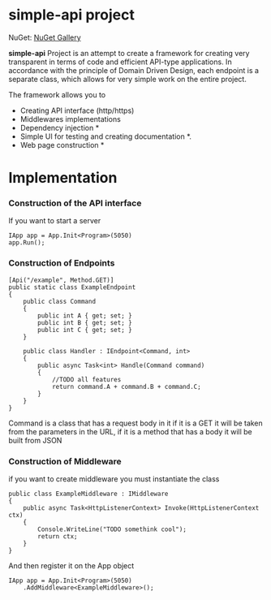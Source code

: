 # simple-api project

NuGet: [NuGet Gallery](https://www.nuget.org/packages/simpleapi.core)

**simple-api** Project is an attempt to create a framework for creating very transparent in terms of code and efficient API-type applications. In accordance with the principle of Domain Driven Design, each endpoint is a separate class, which allows for very simple work on the entire project. 

The framework allows you to 

 - Creating API interface (http/https)
 - Middlewares implementations
 - Dependency injection *
 - Simple UI for testing and creating documentation *.
 - Web page construction *


# Implementation

### Construction of the API interface 
If you want to start a server 

    IApp app = App.Init<Program>(5050)
    app.Run();

### Construction of Endpoints

    [Api("/example", Method.GET)]  
	public static class ExampleEndpoint  
	{  
	    public class Command  
		{  
	        public int A { get; set; }  
	        public int B { get; set; }  
	        public int C { get; set; }  
	    }  

	    public class Handler : IEndpoint<Command, int>  
		{  
	        public async Task<int> Handle(Command command)  
	        {  
		        //TODO all features
	            return command.A + command.B + command.C;  
	        }  
	    }  
	}

Command is a class that has a request body in it if it is a GET it will be taken from the parameters in the URL, if it is a method that has a body it will be built from JSON

###  Construction of Middleware
if you want to create middleware you must instantiate the class 

    public class ExampleMiddleware : IMiddleware  
	{  
	    public async Task<HttpListenerContext> Invoke(HttpListenerContext ctx)  
	    {  
	        Console.WriteLine("TODO somethink cool");  
	        return ctx;  
	    }  
	}	

And then register it on the App object

    IApp app = App.Init<Program>(5050)  
	    .AddMiddleware<ExampleMiddleware>();
